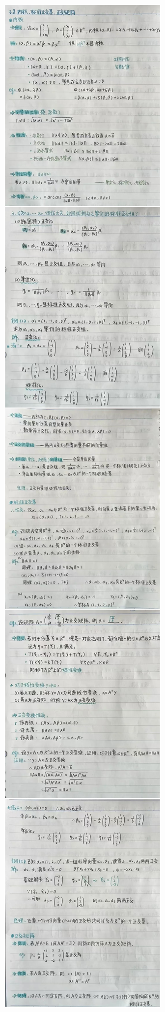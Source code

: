 ![](https://github.com/nnnnnnian123/final-exam-in-firstsemester/blob/main/temp/%E5%86%85%E7%A7%AF/%E5%BE%AE%E4%BF%A1%E5%9B%BE%E7%89%87_20241130001048.jpg)
![](https://github.com/nnnnnnian123/final-exam-in-firstsemester/blob/main/temp/%E5%86%85%E7%A7%AF/%E5%BE%AE%E4%BF%A1%E5%9B%BE%E7%89%87_20241130001045.jpg)
![](https://github.com/nnnnnnian123/final-exam-in-firstsemester/blob/main/temp/%E5%86%85%E7%A7%AF/%E5%BE%AE%E4%BF%A1%E5%9B%BE%E7%89%87_20241130001040.jpg)
![](https://github.com/nnnnnnian123/final-exam-in-firstsemester/blob/main/temp/%E5%86%85%E7%A7%AF/%E5%BE%AE%E4%BF%A1%E5%9B%BE%E7%89%87_20241130001036.jpg)
![](https://github.com/nnnnnnian123/final-exam-in-firstsemester/blob/main/temp/%E5%86%85%E7%A7%AF/%E5%BE%AE%E4%BF%A1%E5%9B%BE%E7%89%87_20241130001029.jpg)
